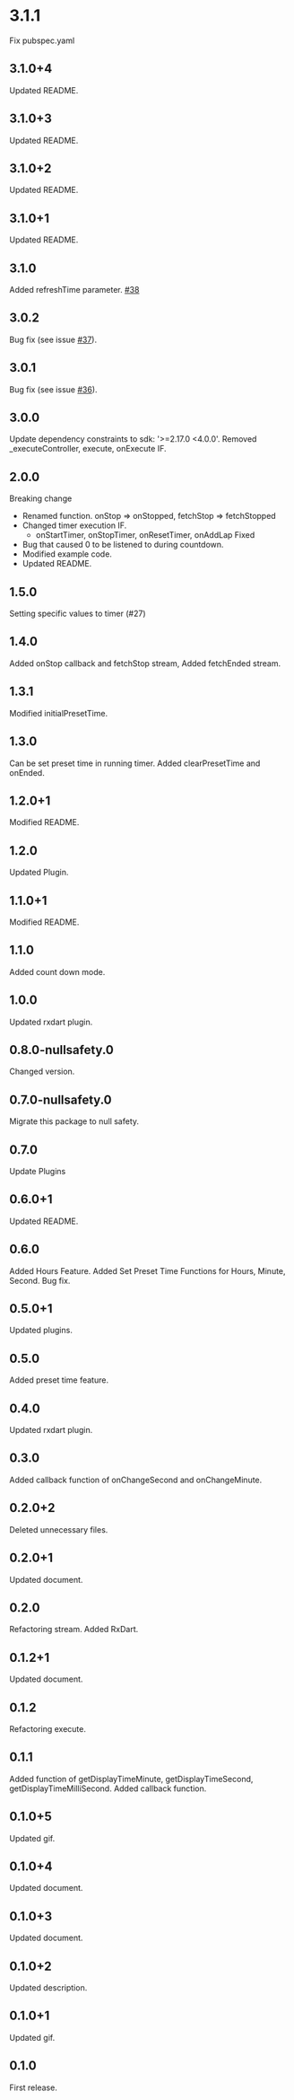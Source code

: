 # 3.1.1
Fix pubspec.yaml

## 3.1.0+4
Updated README.

## 3.1.0+3
Updated README.

## 3.1.0+2
Updated README.

## 3.1.0+1
Updated README.

## 3.1.0
Added refreshTime parameter. [#38](https://github.com/hukusuke1007/stop_watch_timer/pull/38)

## 3.0.2
Bug fix (see issue [#37](https://github.com/hukusuke1007/stop_watch_timer/pull/37)).

## 3.0.1
Bug fix (see issue [#36](https://github.com/hukusuke1007/stop_watch_timer/issues/36)).

## 3.0.0
Update dependency constraints to sdk: '>=2.17.0 <4.0.0'.
Removed _executeController, execute, onExecute IF.

## 2.0.0
Breaking change
 - Renamed function. onStop => onStopped, fetchStop => fetchStopped
 - Changed timer execution IF.
   - onStartTimer, onStopTimer, onResetTimer, onAddLap
Fixed
 - Bug that caused 0 to be listened to during countdown.
 - Modified example code.
 - Updated README.

## 1.5.0
Setting specific values to timer (#27)

## 1.4.0
Added onStop callback and fetchStop stream, Added fetchEnded stream.

## 1.3.1
Modified initialPresetTime.

## 1.3.0
Can be set preset time in running timer. Added clearPresetTime and onEnded.

## 1.2.0+1
Modified README.

## 1.2.0
Updated Plugin.

## 1.1.0+1
Modified README.

## 1.1.0
Added count down mode.

## 1.0.0
Updated rxdart plugin.

## 0.8.0-nullsafety.0
Changed version.

## 0.7.0-nullsafety.0
Migrate this package to null safety.

## 0.7.0
Update Plugins

## 0.6.0+1
Updated README.

## 0.6.0
Added Hours Feature.
Added Set Preset Time Functions for Hours, Minute, Second.
Bug fix. 

## 0.5.0+1
Updated plugins.

## 0.5.0
Added preset time feature.

## 0.4.0
Updated rxdart plugin.

## 0.3.0
Added callback function of onChangeSecond and onChangeMinute.

## 0.2.0+2
Deleted unnecessary files.

## 0.2.0+1
Updated document.

## 0.2.0
Refactoring stream. Added RxDart.

## 0.1.2+1
Updated document.

## 0.1.2
Refactoring execute.

## 0.1.1
Added function of getDisplayTimeMinute, getDisplayTimeSecond, getDisplayTimeMilliSecond. Added callback function.

## 0.1.0+5
Updated gif.

## 0.1.0+4
Updated document.

## 0.1.0+3
Updated document.

## 0.1.0+2
Updated description.

## 0.1.0+1
Updated gif.

## 0.1.0
First release.